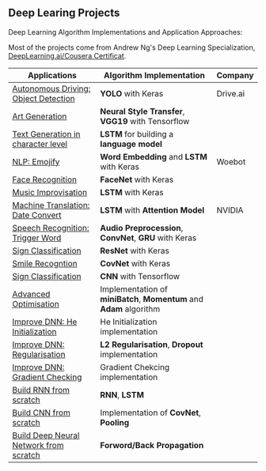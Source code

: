 ## Deep Learing Projects

Deep Learning Algorithm Implementations and Application Approaches:

Most of the projects come from Andrew Ng's Deep Learning Specialization, [DeepLearning.ai/Cousera Certificat](https://www.coursera.org/account/accomplishments/records/NWZN9Z34KHRF).

Applications|Algorithm Implementation|Company
---|---|---|
[Autonomous Driving: Object Detection](https://github.com/Lianghn/Projects-DeepLearing.ai/tree/master/Autonomous-Driving_Car-Detection_YOLO_Implementation)|**YOLO** with Keras|Drive.ai
[Art Generation](http://localhost:8888/tree/Arts-Generation_Neural_Style_Transfer)|**Neural Style Transfer**, **VGG19** with Tensorflow|
[Text Generation in character level](http://localhost:8888/tree/Character-Level_Text_Generation_LSTM)|**LSTM** for building a **language model**| 
[NLP: Emojify](http://localhost:8888/tree/Emojify-Applicaton-WordEmbedding-LSTM)|**Word Embedding** and **LSTM** with Keras|Woebot
[Face Recognition](http://localhost:8888/tree/Face-Recognition)|**FaceNet** with Keras|
[Music Improvisation](http://localhost:8888/tree/Jazz-Improvisation_LSTM_Keras)|**LSTM** with Keras|
[Machine Translation: Date Convert](http://localhost:8888/tree/Machine-Translation_with_Attention_Model)|**LSTM** with **Attention Model**|NVIDIA 
[Speech Recognition: Trigger Word](http://localhost:8888/tree/Trigger-word-detection_Speech_Recognition)|**Audio Preprocession**, **ConvNet**, **GRU** with Keras|
[Sign Classification](http://localhost:8888/tree/Sign-Classification_ResNet_Implementation_Keras)|**ResNet** with Keras|
[Smile Recogntion](http://localhost:8888/tree/Smile-Recognition_CovNet_Keras)|**CovNet** with Keras|
[Sign Classification](http://localhost:8888/tree/Sign-Classification_CNN_Tensorflow)|**CNN** with Tensorflow|
[Advanced Optimisation](http://localhost:8888/tree/Advanced-Optimisation-Implementations_DNN)|Implementation of **miniBatch**, **Momentum** and **Adam** algorithm|
[Improve DNN: He Initialization](http://localhost:8888/tree/Improve-DNN-with-He-Initialization)|He Initialization implementation|
[Improve DNN: Regularisation](http://localhost:8888/tree/Improve-DNN_with_Regularization)|**L2 Regularisation**, **Dropout** implementation|
[Improve DNN: Gradient Checking](http://localhost:8888/tree/Improve-DNN_with_Gradient_Checking)|Gradient Chekcing implementation|
[Build RNN from scratch](https://github.com/Lianghn/Projects-DeepLearing.ai/tree/master/Build-CNN-from_Scratch)|**RNN**, **LSTM**|
[Build CNN from scratch](https://github.com/Lianghn/Projects-DeepLearing.ai/blob/master/Build-CNN-from_Scratch/Build-CNN_Step_by_Step.ipynb)|Implementation of **CovNet**, **Pooling**|
[Build Deep Neural Network from scratch](https://github.com/Lianghn/Projects-DeepLearing.ai/blob/master/Build-Deep-NeuralNetwork_from_Scratch/Building-Deep-Neural-Network-Step-by-Step%20.ipynb)|**Forword/Back Propagation**






 


